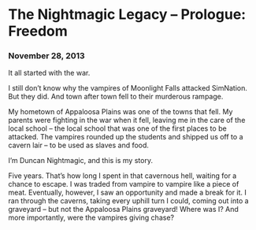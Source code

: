 # The Nightmagic Legacy – Prologue: Freedom
### November 28, 2013

It all started with the war.

I still don’t know why the vampires of Moonlight Falls attacked SimNation. But they did. And town after town fell to their murderous rampage.

My hometown of Appaloosa Plains was one of the towns that fell. My parents were fighting in the war when it fell, leaving me in the care of the local school – the local school that was one of the first places to be attacked. The vampires rounded up the students and shipped us off to a cavern lair – to be used as slaves and food.

I’m Duncan Nightmagic, and this is my story.

Five years. That’s how long I spent in that cavernous hell, waiting for a chance to escape. I was traded from vampire to vampire like a piece of meat. Eventually, however, I saw an opportunity and made a break for it. I ran through the caverns, taking every uphill turn I could, coming out into a graveyard – but not the Appaloosa Plains graveyard! Where was I? And more importantly, were the vampires giving chase?
